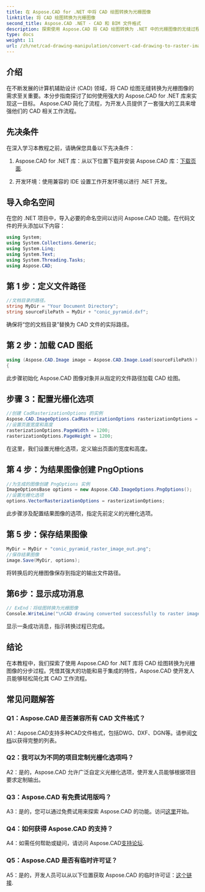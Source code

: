 ```yaml
---
title: 在 Aspose.CAD for .NET 中将 CAD 绘图转换为光栅图像
linktitle: 将 CAD 绘图转换为光栅图像
second_title: Aspose.CAD .NET - CAD 和 BIM 文件格式
description: 探索使用 Aspose.CAD 将 CAD 绘图转换为 .NET 中的光栅图像的无缝过程。解锁高效的工作流程并轻松增强您的 CAD 项目。
type: docs
weight: 11
url: /zh/net/cad-drawing-manipulation/convert-cad-drawing-to-raster-image/
---
```

## 介绍

在不断发展的计算机辅助设计 (CAD) 领域，将 CAD 绘图无缝转换为光栅图像的需求至关重要。本分步指南探讨了如何使用强大的 Aspose.CAD for .NET 库来实现这一目标。 Aspose.CAD 简化了流程，为开发人员提供了一套强大的工具来增强他们的 CAD 相关工作流程。

## 先决条件

在深入学习本教程之前，请确保您具备以下先决条件：

1.  Aspose.CAD for .NET 库：从以下位置下载并安装 Aspose.CAD 库：[下载页面](https://releases.aspose.com/cad/net/).

2. 开发环境：使用兼容的 IDE 设置工作开发环境以进行 .NET 开发。

## 导入命名空间

在您的 .NET 项目中，导入必要的命名空间以访问 Aspose.CAD 功能。在代码文件的开头添加以下内容：

```csharp
using System;
using System.Collections.Generic;
using System.Linq;
using System.Text;
using System.Threading.Tasks;
using Aspose.CAD;
```

## 第 1 步：定义文件路径

```csharp
//文档目录的路径。
string MyDir = "Your Document Directory";
string sourceFilePath = MyDir + "conic_pyramid.dxf";
```

确保将“您的文档目录”替换为 CAD 文件的实际路径。

## 第 2 步：加载 CAD 图纸

```csharp
using (Aspose.CAD.Image image = Aspose.CAD.Image.Load(sourceFilePath))
{
```

此步骤初始化 Aspose.CAD 图像对象并从指定的文件路径加载 CAD 绘图。

## 步骤 3：配置光栅化选项

```csharp
//创建 CadRasterizationOptions 的实例
Aspose.CAD.ImageOptions.CadRasterizationOptions rasterizationOptions = new Aspose.CAD.ImageOptions.CadRasterizationOptions();
//设置页面宽度和高度
rasterizationOptions.PageWidth = 1200;
rasterizationOptions.PageHeight = 1200;
```

在这里，我们设置光栅化选项，定义输出页面的宽度和高度。

## 第 4 步：为结果图像创建 PngOptions

```csharp
//为生成的图像创建 PngOptions 实例
ImageOptionsBase options = new Aspose.CAD.ImageOptions.PngOptions();
//设置光栅化选项
options.VectorRasterizationOptions = rasterizationOptions;
```

此步骤涉及配置结果图像的选项，指定先前定义的光栅化选项。

## 第 5 步：保存结果图像

```csharp
MyDir = MyDir + "conic_pyramid_raster_image_out.png";
//保存结果图像
image.Save(MyDir, options);
```

将转换后的光栅图像保存到指定的输出文件路径。

## 第6步：显示成功消息

```csharp
// ExEnd：将绘图转换为光栅图像
Console.WriteLine("\nCAD drawing converted successfully to raster image format.\nFile saved at " + MyDir);
```

显示一条成功消息，指示转换过程已完成。

## 结论

在本教程中，我们探索了使用 Aspose.CAD for .NET 库将 CAD 绘图转换为光栅图像的分步过程。凭借其强大的功能和易于集成的特性，Aspose.CAD 使开发人员能够轻松简化其 CAD 工作流程。

## 常见问题解答

### Q1：Aspose.CAD 是否兼容所有 CAD 文件格式？

 A1：Aspose.CAD支持多种CAD文件格式，包括DWG、DXF、DGN等。请参阅[文档](https://reference.aspose.com/cad/net/)以获得完整的列表。

### Q2：我可以为不同的项目定制光栅化选项吗？

A2：是的，Aspose.CAD 允许广泛自定义光栅化选项，使开发人员能够根据项目要求定制输出。

### Q3：Aspose.CAD 有免费试用版吗？

 A3：是的，您可以通过免费试用来探索 Aspose.CAD 的功能。访问[这里](https://releases.aspose.com/)开始。

### Q4：如何获得 Aspose.CAD 的支持？

 A4：如需任何帮助或疑问，请访问 Aspose.CAD[支持论坛](https://forum.aspose.com/c/cad/19).

### Q5：Aspose.CAD 是否有临时许可证？
 
A5：是的，开发人员可以从以下位置获取 Aspose.CAD 的临时许可证：[这个链接](https://purchase.aspose.com/temporary-license/).